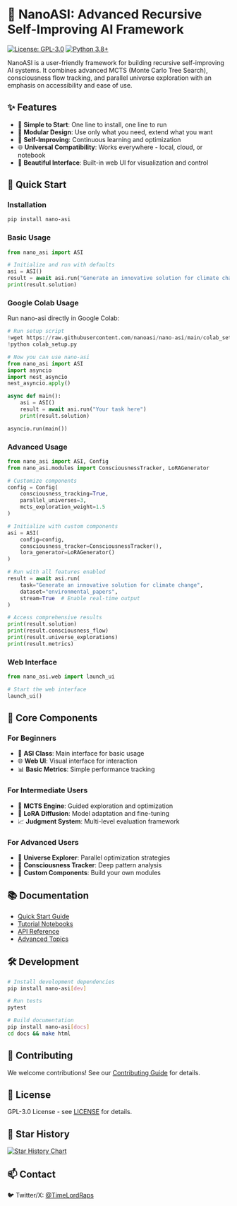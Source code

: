 # 🧠 NanoASI: Advanced Recursive Self-Improving AI Framework

[![License: GPL-3.0](https://img.shields.io/badge/License-GPL3.0-yellow.svg)](https://github.com/TimeLordRaps/nano-asi/blob/main/LICENSE)
[![Python 3.8+](https://img.shields.io/badge/python-3.8+-blue.svg)](https://www.python.org/downloads/)

NanoASI is a user-friendly framework for building recursive self-improving AI systems. It combines advanced MCTS (Monte Carlo Tree Search), consciousness flow tracking, and parallel universe exploration with an emphasis on accessibility and ease of use.

## ✨ Features

- 🎯 **Simple to Start**: One line to install, one line to run
- 🧩 **Modular Design**: Use only what you need, extend what you want
- 🔄 **Self-Improving**: Continuous learning and optimization
- 🌐 **Universal Compatibility**: Works everywhere - local, cloud, or notebook
- 🎨 **Beautiful Interface**: Built-in web UI for visualization and control

## 🚀 Quick Start

### Installation

```bash
pip install nano-asi
```

### Basic Usage

```python
from nano_asi import ASI

# Initialize and run with defaults
asi = ASI()
result = await asi.run("Generate an innovative solution for climate change")
print(result.solution)
```

### Google Colab Usage

Run nano-asi directly in Google Colab:

```python
# Run setup script
!wget https://raw.githubusercontent.com/nanoasi/nano-asi/main/colab_setup.py
!python colab_setup.py

# Now you can use nano-asi
from nano_asi import ASI
import asyncio
import nest_asyncio
nest_asyncio.apply()

async def main():
    asi = ASI()
    result = await asi.run("Your task here")
    print(result.solution)

asyncio.run(main())
```

### Advanced Usage

```python
from nano_asi import ASI, Config
from nano_asi.modules import ConsciousnessTracker, LoRAGenerator

# Customize components
config = Config(
    consciousness_tracking=True,
    parallel_universes=3,
    mcts_exploration_weight=1.5
)

# Initialize with custom components
asi = ASI(
    config=config,
    consciousness_tracker=ConsciousnessTracker(),
    lora_generator=LoRAGenerator()
)

# Run with all features enabled
result = await asi.run(
    task="Generate an innovative solution for climate change",
    dataset="environmental_papers",
    stream=True  # Enable real-time output
)

# Access comprehensive results
print(result.solution)
print(result.consciousness_flow)
print(result.universe_explorations)
print(result.metrics)
```

### Web Interface

```python
from nano_asi.web import launch_ui

# Start the web interface
launch_ui()
```

## 🧩 Core Components

### For Beginners
- 🤖 **ASI Class**: Main interface for basic usage
- 🌐 **Web UI**: Visual interface for interaction
- 📊 **Basic Metrics**: Simple performance tracking

### For Intermediate Users
- 🎯 **MCTS Engine**: Guided exploration and optimization
- 🧬 **LoRA Diffusion**: Model adaptation and fine-tuning
- 📈 **Judgment System**: Multi-level evaluation framework

### For Advanced Users
- 🌌 **Universe Explorer**: Parallel optimization strategies
- 🧠 **Consciousness Tracker**: Deep pattern analysis
- 🔧 **Custom Components**: Build your own modules

## 📚 Documentation

- [Quick Start Guide](https://github.com/TimeLordRaps/nano-asi/wiki/Quickstart)
- [Tutorial Notebooks](https://github.com/TimeLordRaps/nano-asi/wiki/Tutorials)
- [API Reference](https://github.com/TimeLordRaps/nano-asi/wiki/API)
- [Advanced Topics](https://github.com/TimeLordRaps/nano-asi/wiki/Advanced)

## 🛠️ Development

```bash
# Install development dependencies
pip install nano-asi[dev]

# Run tests
pytest

# Build documentation
pip install nano-asi[docs]
cd docs && make html
```

## 🤝 Contributing

We welcome contributions! See our [Contributing Guide](CONTRIBUTING.md) for details.

## 📄 License

GPL-3.0 License - see [LICENSE](https://github.com/TimeLordRaps/nano-asi/blob/main/LICENSE) for details.

## 🌟 Star History

[![Star History Chart](https://api.star-history.com/svg?repos=nanoasi/nano-asi&type=Date)](https://star-history.com/#nanoasi/nano-asi&Date)

## 📫 Contact

🐦 Twitter/X: [@TimeLordRaps](https://x.com/TimeLordRaps)
